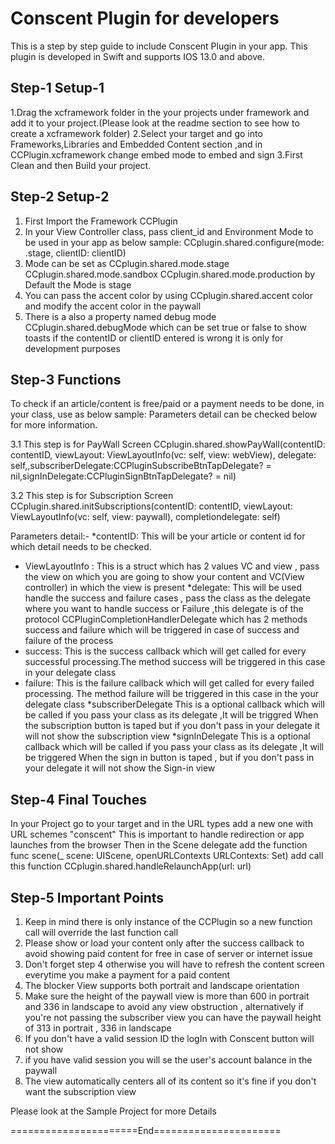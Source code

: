 
Conscent Plugin for developers
======================

This is a step by step guide to include Conscent Plugin in your app. This plugin is developed in Swift and supports IOS 13.0 and above.

## Step-1  Setup-1
1.Drag the xcframework folder in the your projects under framework and add it to your project.(Please look at the readme section to see how to create a xcframework folder)
2.Select your target and go into Frameworks,Libraries and Embedded Content section ,and in CCPlugin.xcframework change embed mode to embed and sign
3.First Clean and then Build your project.

## Step-2 Setup-2
1. First Import the Framework CCPlugin
2. In your View Controller class, pass client_id and Environment Mode to be used in your app as below sample:
CCplugin.shared.configure(mode: .stage, clientID: clientID)
3. Mode can be set as 
CCplugin.shared.mode.stage
CCplugin.shared.mode.sandbox
CCplugin.shared.mode.production
by Default the Mode is stage
4. You can pass the accent color by using CCplugin.shared.accent color and modify the accent color in the paywall
5. There is a also a property named debug mode CCplugin.shared.debugMode which can be set true or false to show toasts if the contentID or clientID entered is wrong it is only for development purposes


## Step-3 Functions

To check if an article/content is free/paid or a payment needs to be done, in your class, use as below sample:
Parameters detail can be checked below for more information.

3.1 This step is for PayWall Screen
CCplugin.shared.showPayWall(contentID: contentID, viewLayout: ViewLayoutInfo(vc: self, view: webView), delegate: self,,subscriberDelegate:CCPluginSubscribeBtnTapDelegate? = nil,signInDelegate:CCPluginSignBtnTapDelegate? = nil)

3.2 This step is for Subscription Screen
CCplugin.shared.initSubscriptions(contentID: contentID, viewLayout: ViewLayoutInfo(vc: self, view: paywall), completiondelegate: self)

Parameters detail:-
*contentID: This will be your article or content id for which detail needs to be checked.
* ViewLayoutInfo : This is a struct which has 2 values VC and view , pass the view on which you are going to show your content and VC(View controller) in which the view is present
*delegate: This will be used handle the success and failure cases , pass the class as the delegate where you want to handle success or Failure ,this delegate is of the protocol CCPluginCompletionHandlerDelegate which has 2 methods success and failure which will be triggered in case of success and failure of the process
* success: This is the success callback which will get called for every successful processing.The method success will be triggered in this case in your delegate class
* failure: This is the failure callback which will get called for every failed processing. The method failure will be triggered in this case in the your delegate class
*subscriberDelegate This is a optional callback which will be called if you pass your class as its delegate ,It will be triggred When the subscription button is taped but if you don't pass in your delegate it will not show the subscription view
*signInDelegate This is a optional callback which will be called if you pass your class as its delegate ,It will be triggered When the sign in button is taped , but if you don't pass in your delegate it will not show the Sign-in view


## Step-4 Final Touches
In your Project go to your target and in the URL types add a new one 
with URL schemes "conscent"
This is important to handle redirection or app launches from the browser
Then in the Scene delegate add the function
func scene(_ scene: UIScene, openURLContexts URLContexts: Set<UIOpenURLContext>) 
add call this function CCplugin.shared.handleRelaunchApp(url: url)


## Step-5 Important Points

1. Keep in mind there is only instance of the CCPlugin so a new function call will override the last function call 
2. Please show or load your content only after the success callback to avoid showing paid content for free in case of server or internet issue
3. Don't forget step 4 otherwise you will have to refresh the content screen everytime you make a payment for a paid content
4. The blocker View supports both portrait and landscape orientation
5. Make sure the height of the paywall view is more than 600 in portrait and 336 in landscape to avoid any view obstruction , alternatively if you're not passing the subscriber view you can have the paywall height of 313 in portrait , 336 in landscape
6. If you don't have a valid session ID the logIn with Conscent button will not show
7. if you have valid session you will se the user's account balance in the paywall
8. The view automatically centers all of its content so it's fine if you don't want the subscription view


Please look at the Sample Project for more Details

======================End======================
